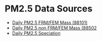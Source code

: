 PM2.5 Data Sources
==================

- [Daily PM2.5 FRM/FEM Mass (88101)](https://aqsdr1.epa.gov/aqsweb/aqstmp/airdata/daily_88101_2014.zip)
- [Daily PM2.5 non FRM/FEM Mass (88502](https://aqsdr1.epa.gov/aqsweb/aqstmp/airdata/daily_88502_2014.zip)
- [Daily PM2.5 Speciation](https://aqsdr1.epa.gov/aqsweb/aqstmp/airdata/daily_SPEC_2014.zip)

